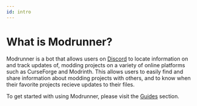 ```yaml
---
id: intro
---
```


# What is Modrunner?

Modrunner is a bot that allows users on [Discord](https://discord.com/) to locate information on and track updates of, modding projects on a variety of online platforms such as CurseForge and Modrinth. This allows users to easily find and share information about modding projects with others, and to know when their favorite projects recieve updates to their files.

To get started with using Modrunner, please visit the [Guides](../introduction) section.
